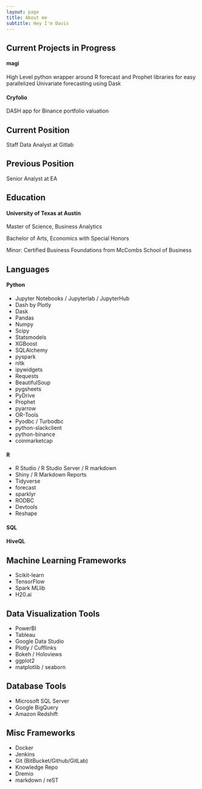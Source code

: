 ```yaml
---
layout: page
title: About me
subtitle: Hey I'm Davis
---
```

Current Projects in Progress
---


#### magi
High Level python wrapper around R forecast and Prophet libraries for easy parallelized Univariate forecasting using Dask
#### Cryfolio
DASH app for Binance portfolio valuation


Current Position
---
Staff Data Analyst at Gitlab

Previous Position
---
Senior Analyst at EA

Education
---

#### University of Texas at Austin

Master of Science, Business Analytics

Bachelor of Arts, Economics with Special Honors

  Minor: Certified Business Foundations from McCombs School of Business
  
Languages
---
#### Python

* Jupyter Notebooks / Jupyterlab / JupyterHub
* Dash by Plotly
* Dask
* Pandas
* Numpy
* Scipy
* Statsmodels
* XGBoost
* SQLAlchemy
* pyspark
* nltk
* ipywidgets
* Requests
* BeautifulSoup
* pygsheets
* PyDrive
* Prophet
* pyarrow
* OR-Tools
* Pyodbc / Turbodbc
* python-slackclient
* python-binance
* coinmarketcap
#### R

* R Studio / R Studio Server / R markdown
* Shiny / R Markdown Reports
* Tidyverse
* forecast
* sparklyr
* RODBC
* Devtools
* Reshape

#### SQL

#### HiveQL

Machine Learning Frameworks
---
* Scikit-learn
* TensorFlow
* Spark MLlib
* H20.ai

Data Visualization Tools
---
* PowerBI
* Tableau
* Google Data Studio
* Plotly / Cufflinks
* Bokeh / Holoviews
* ggplot2
* matplotlib / seaborn

Database Tools
---
* Microsoft SQL Server
* Google BigQuery
* Amazon Redshift

Misc Frameworks
---
* Docker
* Jenkins
* Git (BitBucket/Github/GitLab)
* Knowledge Repo
* Dremio
* markdown / reST


